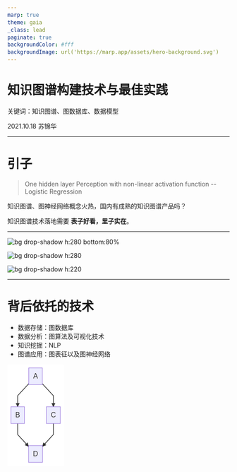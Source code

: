 ```yaml
---
marp: true
theme: gaia
_class: lead
paginate: true
backgroundColor: #fff
backgroundImage: url('https://marp.app/assets/hero-background.svg')
---
```




# 知识图谱构建技术与最佳实践

关键词：知识图谱、图数据库、数据模型

2021.10.18
苏锦华

---

# 引子

> One hidden layer Perception with non-linear activation function       -- Logistic Regression

知识图谱、图神经网络概念火热，国内有成熟的知识图谱产品吗？

知识图谱技术落地需要 **表子好看，里子实在**。


---

![bg drop-shadow h:280 bottom:80%](https://img1.baidu.com/it/u=2361940023,59105053&fm=26&fmt=auto)

![bg drop-shadow h:280](https://img2.baidu.com/it/u=2505796721,2593407729&fm=26&fmt=auto)

![bg drop-shadow h:220](https://memect.cn/img/%E6%96%87%E5%9B%A0%E4%BA%92%E8%81%94%E7%99%BD%E5%AD%97logo.svg)

<!-- todo: use html and css language to make align the picture -->

---

# 背后依托的技术

- 数据存储：图数据库
- 数据分析：图算法及可视化技术
- 知识挖掘：NLP
- 图谱应用：图表征以及图神经网络

![bg right:40% drop-shadow 60%](chart1.png)





